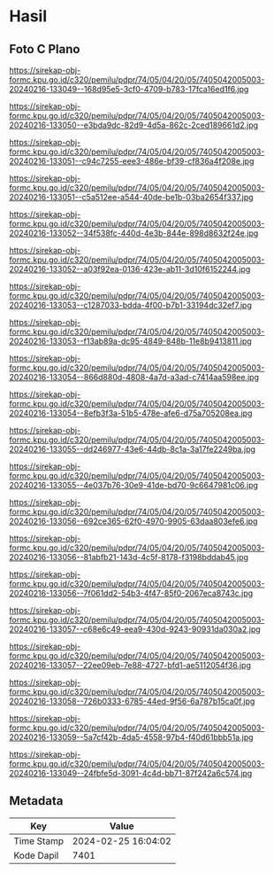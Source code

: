 # Hasil

## Foto C Plano

https://sirekap-obj-formc.kpu.go.id/c320/pemilu/pdpr/74/05/04/20/05/7405042005003-20240216-133049--168d95e5-3cf0-4709-b783-17fca16ed1f6.jpg

https://sirekap-obj-formc.kpu.go.id/c320/pemilu/pdpr/74/05/04/20/05/7405042005003-20240216-133050--e3bda9dc-82d9-4d5a-862c-2ced189661d2.jpg

https://sirekap-obj-formc.kpu.go.id/c320/pemilu/pdpr/74/05/04/20/05/7405042005003-20240216-133051--c94c7255-eee3-486e-bf39-cf836a4f208e.jpg

https://sirekap-obj-formc.kpu.go.id/c320/pemilu/pdpr/74/05/04/20/05/7405042005003-20240216-133051--c5a512ee-a544-40de-be1b-03ba2654f337.jpg

https://sirekap-obj-formc.kpu.go.id/c320/pemilu/pdpr/74/05/04/20/05/7405042005003-20240216-133052--34f538fc-440d-4e3b-844e-898d8632f24e.jpg

https://sirekap-obj-formc.kpu.go.id/c320/pemilu/pdpr/74/05/04/20/05/7405042005003-20240216-133052--a03f92ea-0136-423e-ab11-3d10f6152244.jpg

https://sirekap-obj-formc.kpu.go.id/c320/pemilu/pdpr/74/05/04/20/05/7405042005003-20240216-133053--c1287033-bdda-4f00-b7b1-33194dc32ef7.jpg

https://sirekap-obj-formc.kpu.go.id/c320/pemilu/pdpr/74/05/04/20/05/7405042005003-20240216-133053--f13ab89a-dc95-4849-848b-11e8b9413811.jpg

https://sirekap-obj-formc.kpu.go.id/c320/pemilu/pdpr/74/05/04/20/05/7405042005003-20240216-133054--866d880d-4808-4a7d-a3ad-c7414aa598ee.jpg

https://sirekap-obj-formc.kpu.go.id/c320/pemilu/pdpr/74/05/04/20/05/7405042005003-20240216-133054--8efb3f3a-51b5-478e-afe6-d75a705208ea.jpg

https://sirekap-obj-formc.kpu.go.id/c320/pemilu/pdpr/74/05/04/20/05/7405042005003-20240216-133055--dd246977-43e6-44db-8c1a-3a17fe2249ba.jpg

https://sirekap-obj-formc.kpu.go.id/c320/pemilu/pdpr/74/05/04/20/05/7405042005003-20240216-133055--4e037b76-30e9-41de-bd70-9c6647981c06.jpg

https://sirekap-obj-formc.kpu.go.id/c320/pemilu/pdpr/74/05/04/20/05/7405042005003-20240216-133056--692ce365-62f0-4970-9905-63daa803efe6.jpg

https://sirekap-obj-formc.kpu.go.id/c320/pemilu/pdpr/74/05/04/20/05/7405042005003-20240216-133056--81abfb21-143d-4c5f-8178-f3198bddab45.jpg

https://sirekap-obj-formc.kpu.go.id/c320/pemilu/pdpr/74/05/04/20/05/7405042005003-20240216-133056--7f061dd2-54b3-4f47-85f0-2067eca8743c.jpg

https://sirekap-obj-formc.kpu.go.id/c320/pemilu/pdpr/74/05/04/20/05/7405042005003-20240216-133057--c68e6c49-eea9-430d-9243-90931da030a2.jpg

https://sirekap-obj-formc.kpu.go.id/c320/pemilu/pdpr/74/05/04/20/05/7405042005003-20240216-133057--22ee09eb-7e88-4727-bfd1-ae5112054f36.jpg

https://sirekap-obj-formc.kpu.go.id/c320/pemilu/pdpr/74/05/04/20/05/7405042005003-20240216-133058--726b0333-6785-44ed-9f56-6a787b15ca0f.jpg

https://sirekap-obj-formc.kpu.go.id/c320/pemilu/pdpr/74/05/04/20/05/7405042005003-20240216-133059--5a7cf42b-4da5-4558-97b4-f40d61bbb51a.jpg

https://sirekap-obj-formc.kpu.go.id/c320/pemilu/pdpr/74/05/04/20/05/7405042005003-20240216-133049--24fbfe5d-3091-4c4d-bb71-87f242a6c574.jpg


## Metadata

| Key        | Value               |
| ---------- | ------------------- |
| Time Stamp | 2024-02-25 16:04:02 |
| Kode Dapil | 7401                |



